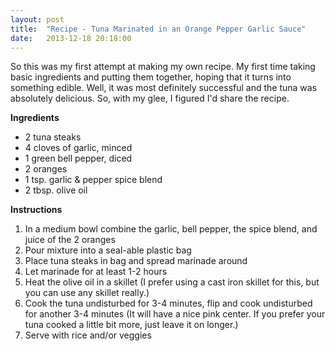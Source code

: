 ```yaml
---
layout: post
title:  "Recipe - Tuna Marinated in an Orange Pepper Garlic Sauce"
date:   2013-12-18 20:18:00
---
```


So this was my first attempt at making my own recipe. My first time taking basic ingredients and putting them together, hoping that it turns into something edible. Well, it was most definitely successful and the tuna was absolutely delicious. So, with my glee, I figured I'd share the recipe.

**Ingredients**

- 2 tuna steaks
- 4 cloves of garlic, minced
- 1 green bell pepper, diced
- 2 oranges
- 1 tsp. garlic & pepper spice blend
- 2 tbsp. olive oil


**Instructions**

1. In a medium bowl combine the garlic, bell pepper, the spice blend, and juice of the 2 oranges
2. Pour mixture into a seal-able plastic bag
3. Place tuna steaks in bag and spread marinade around
4. Let marinade for at least 1-2 hours
5. Heat the olive oil in a skillet (I prefer using a cast iron skillet for this, but you can use any skillet really.)
6. Cook the tuna undisturbed for 3-4 minutes, flip and cook undisturbed for another 3-4 minutes (It will have a nice pink center. If you prefer your tuna cooked a little bit more, just leave it on longer.)
7. Serve with rice and/or veggies